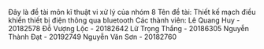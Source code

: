 Đây là đề tài môn kĩ thuật vi xử lý của nhóm 8
Tên đề tài: Thiết kế mạch điều khiển thiết bị điện thông qua bluetooth
Các thành viên:
Lê Quang Huy - 20182578
Đỗ Vượng Lộc - 20182642
Lữ Trọng Thắng - 20186305
Nguyễn Thành Đạt - 20192749
Nguyễn Văn Sơn - 20182760